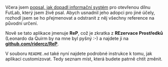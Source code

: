 <!-- dcterms:title = FutLabIS je nyní ReP -->
<!-- dcterms:abstract = Včera jsem popsal, jak dopadl informační systém pro otevřenou dílnu FutLab, který jsem živě psal. Abych usnadnil jeho adopci pro jiné účely, rozhodl jsem se ho přejmenovat a odstranit z něj všechny reference na původní určení. -->
<!-- dcterms:creator = Michal Altair Valášek -->
<!-- x4w:pictureUrl = /perex-pictures/20210215-rep.jpg -->
<!-- x4w:pictureWidth = 150 -->
<!-- x4w:pictureHeight = 150 -->
<!-- x4w:coverUrl = /cover-pictures/20210215-rep.jpg -->
<!-- x4w:category = IT -->
<!-- dcterms:dateAccepted = 2021-02-15 -->

Včera jsem [popsal, jak dopadl informační systém](/2021/02/futlab) pro otevřenou dílnu FutLab, který jsem živě psal. Abych usnadnil jeho adopci pro jiné účely, rozhodl jsem se ho přejmenovat a odstranit z něj všechny reference na původní určení.

Nově se tato aplikace jmenuje **ReP**, což je zkratka z **REzervace Prostředků** (Leonardo da Quirm by na mne byl pyšný :-) a najdete ji na **[github.com/ridercz/ReP](https://github.com/ridercz/ReP)**.

V souboru `README.md` také nyní najdete podrobné instrukce k tomu, jak aplikaci customizovat. Tedy seznam míst, která budete patrně chtít změnit.